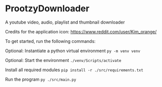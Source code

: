 # ProotzyDownloader
A youtube video, audio, playlist and thumbnail downloader

Credits for the application icon: https://www.reddit.com/user/Kim_orange/

To get started, run the following commands:

Optional:
Instantiate a python virtual environment
`py -m venv venv`

Optional:
Start the environment
`./venv/Scripts/activate`

Install all required modules
`pip install -r ./src/requirements.txt`

Run the program 
`py ./src/main.py`
